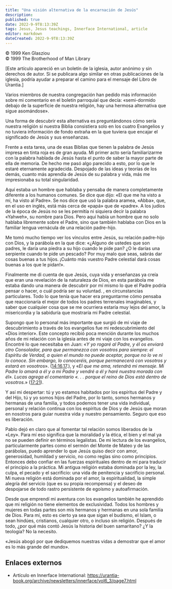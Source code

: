 ```yaml
---
title: "Una visión alternativa de la encarnación de Jesús"
description: 
published: true
date: 2022-9-9T8:13:39Z
tags: Jesus, Jesus teachings, Innerface International, article
editor: markdown
dateCreated: 2022-9-9T8:13:39Z
---
```


<p class="v-card v-sheet theme--light grey lighten-3 px-2">© 1999 Ken Glasziou<br>© 1999 The Brotherhood of Man Library</p>

[Este artículo apareció en un boletín de la iglesia, autor anónimo y sin derechos de autor. Si se publicara algo similar en otras publicaciones de la iglesia, podría ayudar a preparar el camino para el mensaje del Libro de Urantia.]

Varios miembros de nuestra congregación han pedido más información sobre mi comentario en el boletín parroquial que decía: «semi-dormido debajo de la superficie de nuestra religión, hay una hermosa alternativa que sigue asomándose».

Una forma de descubrir esta alternativa es preguntándonos cómo sería nuestra religión si nuestra Biblia consistiera solo en los cuatro Evangelios y no tuviera información de fondo extraña en la que tuviera que encajar el significado de Jesús y sus enseñanzas.

Frente a esta tarea, una de esas Biblias que tienen la palabra de Jesús impresa en tinta roja es de gran ayuda. Mi primer acto sería familiarizarme con la palabra hablada de Jesús hasta el punto de saber la mayor parte de ella de memoria. De hecho me pasó algo parecido a esto, por lo que le estaré eternamente agradecida. Despojado de las ideas y teorías de los demás, cuanto más aprendía de Jesús de su palabra y vida, más me impresionaba su total singularidad.

Aquí estaba un hombre que hablaba y pensaba de manera completamente diferente a los humanos comunes. Se dice que dijo: «El que me ha visto a mí, ha visto al Padre». Se nos dice que usó la palabra aramea, «Abba», que, en el uso en inglés, está más cerca de «papá» que de «padre». A los judíos de la época de Jesús no se les permitía ni siquiera decir la palabra «Yahweh», su nombre para Dios. Pero aquí había un hombre que no solo hablaba libremente sobre el Padre, sino que también hablaba con Dios en la familiar lengua vernácula de una relación padre-hijo.

Me tomó mucho tiempo ver los vínculos entre Jesús, su relación padre-hijo con Dios, y la parábola en la que dice: «¿Alguno de ustedes que son padres, le daría una piedra a su hijo cuando le pide pan? ¿O le darías una serpiente cuando te pide un pescado? Por muy malo que seas, sabrás dar cosas buenas a tus hijos. ¡Cuánto más vuestro Padre celestial dará cosas buenas a los que le pidan!».

Finalmente me di cuenta de que Jesús, cuya vida y enseñanzas ya creía que eran una revelación de la naturaleza de Dios, en esta parábola me estaba dando una manera de descubrir por mí mismo lo que el Padre podría pensar o hacer, o cuál podría ser su voluntad. , en circunstancias particulares. Todo lo que tenía que hacer era preguntarme cómo pensaba que reaccionaría el mejor de todos los padres terrenales imaginables, y saber que cualquier cosa que se me ocurriera estaría muy lejos del amor, la misericordia y la sabiduría que mostraría mi Padre celestial.

Supongo que lo personal más importante que surgió de mi viaje de descubrimiento a través de los evangelios fue mi redescubrimiento del «Dios interior». Este concepto recibió poca mención durante los muchos años de mi relación con la iglesia antes de mi viaje con los evangelios. Encontré lo que necesitaba en Juan: «_Y yo rogaré al Padre, y él os enviará otro Consolador, para que permanezca con vosotros para siempre: el Espíritu de Verdad, a quien el mundo no puede aceptar, porque no lo ve ni lo conoce. Sin embargo, lo conoceréis, porque permanecerá con vosotros y estará en vosotros_». ([14:16,17](/en/Bible/John/14#v16).), y «_El que me ama, retendrá mi mensaje. Mi Padre lo amará a él y a mi Padre y vendré a él y haré nuestra morada con él». Lucas agrega el comentario «. . . porque el reino de Dios está dentro de vosotros._» ([17:21](/es/Biblia/Lucas/17#v21)).

Y así mi despertar: tú y yo estamos habitados por los espíritus del Padre y del Hijo, tú y yo somos hijos del Padre, por lo tanto, somos hermanos y hermanas de una familia, y todos podemos tener una vida individual, personal y relación continua con los espíritus de Dios y de Jesús que moran en nosotros para guiar nuestra vida y nuestro pensamiento. Seguro que eso es liberación.

Pablo dejó en claro que al fomentar tal relación somos liberados de la «Ley». Para mí eso significa que la moralidad y la ética, el bien y el mal ya no se pueden definir en términos legalistas. De mi lectura de los evangelios, particularmente partes como el sermón del Monte de Mateo y de las parábolas, puedo aprender lo que Jesús quiso decir con amor, generosidad, humildad y servicio, no como reglas sino como principios. Entonces debo confiar en las fuerzas espirituales dentro de mí para traducir el principio a la práctica. Mi antigua religión estaba dominada por la ley, la culpa, el pecado y el sacrificio: una vida de penitencia y sacrificio personal. Mi nueva religión está dominada por el amor, la espiritualidad, la simple alegría del servicio (que es su propia recompensa) y el deseo de despojarse de todo rastro persistente de egoísmo y autoafirmación.

Desde que emprendí mi aventura con los evangelios también he aprendido que mi religión no tiene elementos de exclusividad. Todos los hombres y mujeres en todas partes son mis hermanos y hermanas en una sola familia de Dios. Para mí, esto es cierto ya sea que sigan el budismo, el Islam, o sean hindúes, cristianos, cualquier otro, o incluso sin religión. Después de todo, ¿por qué más contó Jesús la historia del buen samaritano? ¿Y la teología? No la necesito.

«Jesús abogó por que dediquemos nuestras vidas a demostrar que el amor es lo más grande del mundo».

## Enlaces externos

- Artículo en Innerface International: https://urantia-book.org/archive/newsletters/innerface/vol6_3/page7.html


